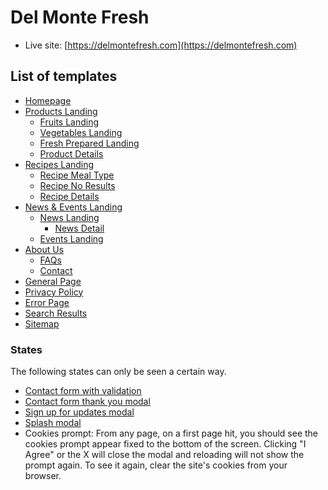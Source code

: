 # Del Monte Fresh

- Live site: [https://delmontefresh.com](https://delmontefresh.com)

## List of templates

- [Homepage](https://kywebdev.com/Del-Monte)
- [Products Landing](https://kywebdev.com/Del-Monte/products-landing.php)
    -  [Fruits Landing](https://kywebdev.com/Del-Monte/fruits-landing.php)
    -  [Vegetables Landing](https://kywebdev.com/Del-Monte/vegetables-landing.php)
    -  [Fresh Prepared Landing](https://kywebdev.com/Del-Monte/fresh-landing.php)
    -  [Product Details](https://kywebdev.com/Del-Monte/product-detail.php)
- [Recipes Landing](https://kywebdev.com/Del-Monte/recipes-landing.php)
    - [Recipe Meal Type](https://kywebdev.com/Del-Monte/recipes-mealtype.php)
    - [Recipe No Results](https://kywebdev.com/Del-Monte/recipes-no-results.php)
    - [Recipe Details](https://kywebdev.com/Del-Monte/recipe-detail.php)
- [News & Events Landing](https://kywebdev.com/Del-Monte/news-events.php)
    - [News Landing](https://kywebdev.com/Del-Monte/news-landing.php)
        - [News Detail](https://kywebdev.com/Del-Monte/news-detail.php)
    - [Events Landing](https://kywebdev.com/Del-Monte/events-landing.php)
- [About Us](https://kywebdev.com/Del-Monte/about.php)
    - [FAQs](https://kywebdev.com/Del-Monte/faq.php)
    - [Contact](https://kywebdev.com/Del-Monte/contact.php)
- [General Page](https://kywebdev.com/Del-Monte/general.php)
- [Privacy Policy](https://kywebdev.com/Del-Monte/privacy.php)
- [Error Page](https://kywebdev.com/Del-Monte/error.php)
- [Search Results](https://kywebdev.com/Del-Monte/search-results.php)
- [Sitemap](https://kywebdev.com/Del-Monte/sitemap.php)

### States

The following states can only be seen a certain way.

- [Contact form with validation](https://kywebdev.com/Del-Monte/contact-form-validation.php)
- [Contact form thank you modal](https://kywebdev.com/Del-Monte/contact.php#thankyou)
- [Sign up for updates modal](https://kywebdev.com/Del-Monte/index.php#updates)
- [Splash modal](https://kywebdev.com/Del-Monte/campaign.php#splash)
- Cookies prompt: From any page, on a first page hit, you should see the cookies prompt appear fixed to the bottom of the screen. Clicking "I Agree" or the X will close the modal and reloading will not show the prompt again. To see it again, clear the site's cookies from your browser.
